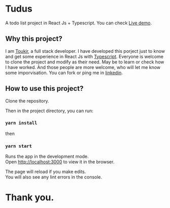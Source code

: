 # Tudus

A todo list project in React Js + Typescript. You can check [Live demo](https://tudus.toukirazad.com/login).

## Why this project?
I am [Toukir](https://toukirazad.com/), a full stack developer. I have developed this porject just to know and get some experience in React Js with [Typescript](https://react.dev/learn/typescript). Everyone is welcome to clone the project and modify as their need. May be to learn or check how I have worked. And those people are more welcome, who will let me know some imporvisation. You can fork or ping me in [linkedin](https://www.linkedin.com/in/toukir-26251/). 

## How to use this project?

Clone the repository.

Then in the project directory, you can run:

### `yarn install`

then

### `yarn start`

Runs the app in the development mode.\
Open [http://localhost:3000](http://localhost:3000) to view it in the browser.

The page will reload if you make edits.\
You will also see any lint errors in the console.

# Thank you.


